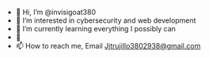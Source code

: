 - 👋 Hi, I’m @invisigoat380
- 👀 I’m interested in cybersecurity and web development
- 🌱 I’m currently learning everything I possibly can
- 💞
- 📫 How to reach me, Email Jjtrujillo3802938@gmail.com

<!---
invisigoat380/invisigoat380 is a ✨ special ✨ repository because its `README.md` (this file) appears on your GitHub profile.
You can click the Preview link to take a look at your changes.
--->
